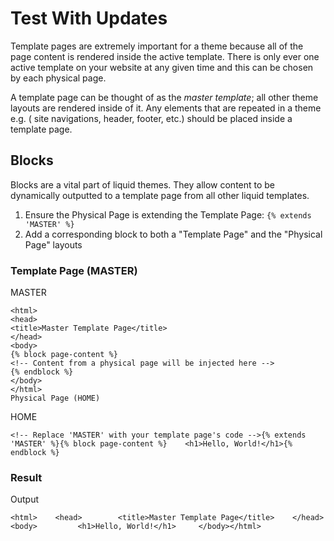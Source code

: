 # Test With Updates

Template pages are extremely important for a theme because all of the page content is rendered inside the active template. There is only ever one active template on your website at any given time and this can be chosen by each physical page.

A template page can be thought of as the _master template_; all other theme layouts are rendered inside of it. Any elements that are repeated in a theme e.g. \( site navigations, header, footer, etc.\) should be placed inside a template page.

## Blocks <a id="blocks"></a>

Blocks are a vital part of liquid themes. They allow content to be dynamically outputted to a template page from all other liquid templates.

1. Ensure the Physical Page is extending the Template Page: `{% extends 'MASTER' %}`
2. Add a corresponding block to both a "Template Page" and the "Physical Page" layouts

### Template Page \(MASTER\) <a id="template-page-master"></a>

MASTER

```text
<html>    
<head>        
<title>Master Template Page</title>    
</head>    
<body>          
{% block page-content %}            
<!-- Content from a physical page will be injected here -->        
{% endblock %}       
</body>
</html>
Physical Page (HOME)
```

HOME

```text
<!-- Replace 'MASTER' with your template page's code -->{% extends 'MASTER' %}​{% block page-content %}    <h1>Hello, World!</h1>{% endblock %}
```

### Result <a id="result"></a>

Output

```text
<html>    <head>        <title>Master Template Page</title>    </head>    <body>         <h1>Hello, World!</h1>     </body></html>
```

​

